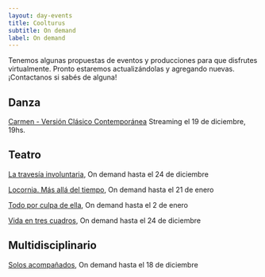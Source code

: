```yaml
---
layout: day-events
title: Coolturus
subtitle: On demand
label: On demand
---
```

Tenemos algunas propuestas de eventos y producciones para que disfrutes virtualmente. Pronto estaremos actualizándolas y agregando nuevas.
¡Contactanos si sabés de alguna!

## Danza
[Carmen - Versión Clásico Contemporánea](https://www.instagram.com/ifa.instituto/) Streaming el 19 de diciembre, 19hs.

## Teatro

[La travesía involuntaria](https://www.teatroelgalpon.org.uy/espectaculos/la-travesia-involuntaria/), On demand hasta el 24 de diciembre

[Locornia. Más allá del tiempo](https://www.teatroelgalpon.org.uy/espectaculos/locornia-mas-alla-del-tiempo/), On demand hasta el 21 de enero

[Todo por culpa de ella](https://www.teatroelgalpon.org.uy/espectaculos/todo-por-culpa-de-ella-2020/), On demand hasta el 2 de enero

[Vida en tres cuadros](https://www.teatroelgalpon.org.uy/espectaculos/vida-en-tres-cuadros/), On demand hasta el 24 de diciembre

## Multidisciplinario

[Solos acompañados](https://www.teatroelgalpon.org.uy/espectaculos/solos-acompanados/), On demand hasta el 18 de diciembre